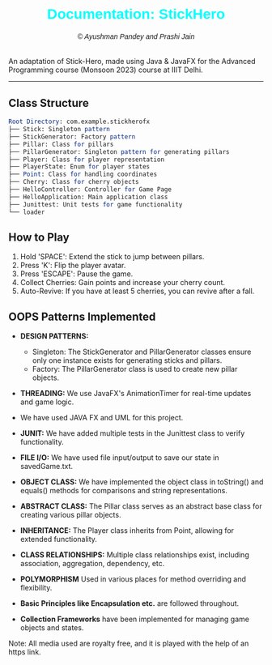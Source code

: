 <div align="center">
  <h1 style="font-family: 'Helvetica', sans-serif;"><span style="color:#00FFFF;">Documentation: StickHero</span></h1>
</div>

<div align="center">
  <h6 style="font-family: 'Helvetica', sans-serif;"> © Ayushman Pandey and Prashi Jain</h6>
</div>

An adaptation of Stick-Hero, made using Java & JavaFX for the Advanced Programming course (Monsoon 2023) course at IIIT Delhi.

***









## Class Structure

``` mathematica
Root Directory: com.example.stickherofx
├── Stick: Singleton pattern
├── StickGenerator: Factory pattern
├── Pillar: Class for pillars
├── PillarGenerator: Singleton pattern for generating pillars
├── Player: Class for player representation
├── PlayerState: Enum for player states
├── Point: Class for handling coordinates
├── Cherry: Class for cherry objects
├── HelloController: Controller for Game Page
├── HelloApplication: Main application class
├── Junittest: Unit tests for game functionality
└── loader


```

## How to Play
1. Hold 'SPACE': Extend the stick to jump between pillars.
2. Press 'K': Flip the player avatar.
3. Press 'ESCAPE': Pause the game.
4. Collect Cherries: Gain points and increase your cherry count.
5. Auto-Revive: If you have at least 5 cherries, you can revive after a fall.


## OOPS Patterns Implemented
- **DESIGN PATTERNS:**
    - Singleton: The StickGenerator and PillarGenerator classes ensure only one instance exists for generating sticks and pillars.
    - Factory: The PillarGenerator class is used to create new pillar objects.

- **THREADING:** We use JavaFX's AnimationTimer for real-time updates and game logic.
- We have used JAVA FX and UML for this project.
- **JUNIT:** We have added multiple tests in the Junittest class to verify functionality.
- **FILE I/O:** We have used file input/output to save our state in savedGame.txt.
- **OBJECT CLASS:** We have implemented the object class in toString() and equals() methods for comparisons and string representations.
- **ABSTRACT CLASS:** The Pillar class serves as an abstract base class for creating various pillar objects.
- **INHERITANCE:** The Player class inherits from Point, allowing for extended functionality.
- **CLASS RELATIONSHIPS:** Multiple class relationships exist, including association, aggregation, dependency, etc.
- **POLYMORPHISM** Used in various places for method overriding and flexibility.
- **Basic Principles like Encapsulation etc.** are followed throughout.
- **Collection Frameworks** have been implemented for managing game objects and states.


Note: All media used are royalty free, and it is played with the help of an https link.
